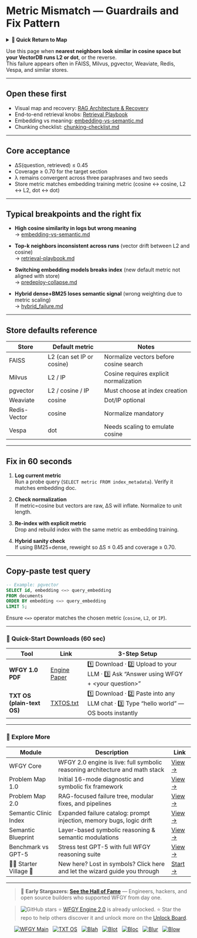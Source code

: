 # Metric Mismatch — Guardrails and Fix Pattern

<details>
  <summary><strong>🧭 Quick Return to Map</strong></summary>

<br>

  > You are in a sub-page of **RAG_VectorDB**.  
  > To reorient, go back here:  
  >
  > - [**RAG_VectorDB** — vector databases for retrieval and grounding](./README.md)  
  > - [**WFGY Global Fix Map** — main Emergency Room, 300+ structured fixes](../README.md)  
  > - [**WFGY Problem Map 1.0** — 16 reproducible failure modes](../../README.md)  
  >
  > Think of this page as a desk within a ward.  
  > If you need the full triage and all prescriptions, return to the Emergency Room lobby.
</details>


Use this page when **nearest neighbors look similar in cosine space but your VectorDB runs L2 or dot**, or the reverse.  
This failure appears often in FAISS, Milvus, pgvector, Weaviate, Redis, Vespa, and similar stores.

---

## Open these first

- Visual map and recovery: [RAG Architecture & Recovery](https://github.com/onestardao/WFGY/blob/main/ProblemMap/rag-architecture-and-recovery.md)  
- End-to-end retrieval knobs: [Retrieval Playbook](https://github.com/onestardao/WFGY/blob/main/ProblemMap/retrieval-playbook.md)  
- Embedding vs meaning: [embedding-vs-semantic.md](https://github.com/onestardao/WFGY/blob/main/ProblemMap/embedding-vs-semantic.md)  
- Chunking checklist: [chunking-checklist.md](https://github.com/onestardao/WFGY/blob/main/ProblemMap/chunking-checklist.md)  

---

## Core acceptance

- ΔS(question, retrieved) ≤ 0.45  
- Coverage ≥ 0.70 for the target section  
- λ remains convergent across three paraphrases and two seeds  
- Store metric matches embedding training metric (cosine ↔ cosine, L2 ↔ L2, dot ↔ dot)

---

## Typical breakpoints and the right fix

- **High cosine similarity in logs but wrong meaning**  
  → [embedding-vs-semantic.md](https://github.com/onestardao/WFGY/blob/main/ProblemMap/embedding-vs-semantic.md)  

- **Top-k neighbors inconsistent across runs** (vector drift between L2 and cosine)  
  → [retrieval-playbook.md](https://github.com/onestardao/WFGY/blob/main/ProblemMap/retrieval-playbook.md)  

- **Switching embedding models breaks index** (new default metric not aligned with store)  
  → [predeploy-collapse.md](https://github.com/onestardao/WFGY/blob/main/ProblemMap/predeploy-collapse.md)  

- **Hybrid dense+BM25 loses semantic signal** (wrong weighting due to metric scaling)  
  → [hybrid_failure.md](https://github.com/onestardao/WFGY/blob/main/ProblemMap/RAG/hybrid_failure.md)  

---

## Store defaults reference

| Store         | Default metric       | Notes                                  |
|---------------|----------------------|----------------------------------------|
| FAISS         | L2 (can set IP or cosine) | Normalize vectors before cosine search |
| Milvus        | L2 / IP              | Cosine requires explicit normalization |
| pgvector      | L2 / cosine / IP     | Must choose at index creation          |
| Weaviate      | cosine               | Dot/IP optional                        |
| Redis-Vector  | cosine               | Normalize mandatory                    |
| Vespa         | dot                  | Needs scaling to emulate cosine        |

---

## Fix in 60 seconds

1. **Log current metric**  
   Run a probe query (`SELECT metric FROM index_metadata`). Verify it matches embedding doc.

2. **Check normalization**  
   If metric=cosine but vectors are raw, ΔS will inflate. Normalize to unit length.

3. **Re-index with explicit metric**  
   Drop and rebuild index with the same metric as embedding training.  

4. **Hybrid sanity check**  
   If using BM25+dense, reweight so ΔS ≤ 0.45 and coverage ≥ 0.70.  

---

## Copy-paste test query

```sql
-- Example: pgvector
SELECT id, embedding <=> query_embedding
FROM documents
ORDER BY embedding <=> query_embedding
LIMIT 5;
````

Ensure `<=>` operator matches the chosen metric (`cosine`, `L2`, or `IP`).

---

### 🔗 Quick-Start Downloads (60 sec)

| Tool                       | Link                                                                                                                                       | 3-Step Setup                                                                             |
| -------------------------- | ------------------------------------------------------------------------------------------------------------------------------------------ | ---------------------------------------------------------------------------------------- |
| **WFGY 1.0 PDF**           | [Engine Paper](https://github.com/onestardao/WFGY/blob/main/I_am_not_lizardman/WFGY_All_Principles_Return_to_One_v1.0_PSBigBig_Public.pdf) | 1️⃣ Download · 2️⃣ Upload to your LLM · 3️⃣ Ask “Answer using WFGY + \<your question>”   |
| **TXT OS (plain-text OS)** | [TXTOS.txt](https://github.com/onestardao/WFGY/blob/main/OS/TXTOS.txt)                                                                     | 1️⃣ Download · 2️⃣ Paste into any LLM chat · 3️⃣ Type “hello world” — OS boots instantly |

---

### 🧭 Explore More

| Module                   | Description                                                                  | Link                                                                                               |
| ------------------------ | ---------------------------------------------------------------------------- | -------------------------------------------------------------------------------------------------- |
| WFGY Core                | WFGY 2.0 engine is live: full symbolic reasoning architecture and math stack | [View →](https://github.com/onestardao/WFGY/tree/main/core/README.md)                              |
| Problem Map 1.0          | Initial 16-mode diagnostic and symbolic fix framework                        | [View →](https://github.com/onestardao/WFGY/tree/main/ProblemMap/README.md)                        |
| Problem Map 2.0          | RAG-focused failure tree, modular fixes, and pipelines                       | [View →](https://github.com/onestardao/WFGY/blob/main/ProblemMap/rag-architecture-and-recovery.md) |
| Semantic Clinic Index    | Expanded failure catalog: prompt injection, memory bugs, logic drift         | [View →](https://github.com/onestardao/WFGY/blob/main/ProblemMap/SemanticClinicIndex.md)           |
| Semantic Blueprint       | Layer-based symbolic reasoning & semantic modulations                        | [View →](https://github.com/onestardao/WFGY/tree/main/SemanticBlueprint/README.md)                 |
| Benchmark vs GPT-5       | Stress test GPT-5 with full WFGY reasoning suite                             | [View →](https://github.com/onestardao/WFGY/tree/main/benchmarks/benchmark-vs-gpt5/README.md)      |
| 🧙‍♂️ Starter Village 🏡 | New here? Lost in symbols? Click here and let the wizard guide you through   | [Start →](https://github.com/onestardao/WFGY/blob/main/StarterVillage/README.md)                   |

---

> 👑 **Early Stargazers: [See the Hall of Fame](https://github.com/onestardao/WFGY/tree/main/stargazers)** —
> Engineers, hackers, and open source builders who supported WFGY from day one.

> <img src="https://img.shields.io/github/stars/onestardao/WFGY?style=social" alt="GitHub stars"> ⭐ [WFGY Engine 2.0](https://github.com/onestardao/WFGY/blob/main/core/README.md) is already unlocked. ⭐ Star the repo to help others discover it and unlock more on the [Unlock Board](https://github.com/onestardao/WFGY/blob/main/STAR_UNLOCKS.md).

<div align="center">

[![WFGY Main](https://img.shields.io/badge/WFGY-Main-red?style=flat-square)](https://github.com/onestardao/WFGY)
 
[![TXT OS](https://img.shields.io/badge/TXT%20OS-Reasoning%20OS-orange?style=flat-square)](https://github.com/onestardao/WFGY/tree/main/OS)
 
[![Blah](https://img.shields.io/badge/Blah-Semantic%20Embed-yellow?style=flat-square)](https://github.com/onestardao/WFGY/tree/main/OS/BlahBlahBlah)
 
[![Blot](https://img.shields.io/badge/Blot-Persona%20Core-green?style=flat-square)](https://github.com/onestardao/WFGY/tree/main/OS/BlotBlotBlot)
 
[![Bloc](https://img.shields.io/badge/Bloc-Reasoning%20Compiler-blue?style=flat-square)](https://github.com/onestardao/WFGY/tree/main/OS/BlocBlocBloc)
 
[![Blur](https://img.shields.io/badge/Blur-Text2Image%20Engine-navy?style=flat-square)](https://github.com/onestardao/WFGY/tree/main/OS/BlurBlurBlur)
 
[![Blow](https://img.shields.io/badge/Blow-Game%20Logic-purple?style=flat-square)](https://github.com/onestardao/WFGY/tree/main/OS/BlowBlowBlow)
 

</div>
